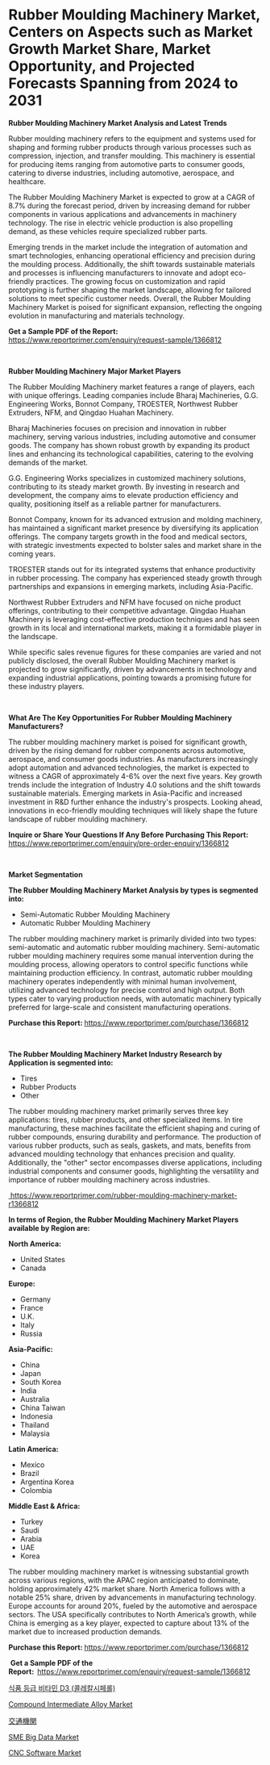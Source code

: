 <p><h1>Rubber Moulding Machinery Market, Centers on Aspects such as Market Growth Market Share, Market Opportunity, and Projected Forecasts Spanning from 2024 to 2031</h1></p><p><strong>Rubber Moulding Machinery Market Analysis and Latest Trends</strong></p>
<p><p>Rubber moulding machinery refers to the equipment and systems used for shaping and forming rubber products through various processes such as compression, injection, and transfer moulding. This machinery is essential for producing items ranging from automotive parts to consumer goods, catering to diverse industries, including automotive, aerospace, and healthcare. </p><p>The Rubber Moulding Machinery Market is expected to grow at a CAGR of 8.7% during the forecast period, driven by increasing demand for rubber components in various applications and advancements in machinery technology. The rise in electric vehicle production is also propelling demand, as these vehicles require specialized rubber parts. </p><p>Emerging trends in the market include the integration of automation and smart technologies, enhancing operational efficiency and precision during the moulding process. Additionally, the shift towards sustainable materials and processes is influencing manufacturers to innovate and adopt eco-friendly practices. The growing focus on customization and rapid prototyping is further shaping the market landscape, allowing for tailored solutions to meet specific customer needs. Overall, the Rubber Moulding Machinery Market is poised for significant expansion, reflecting the ongoing evolution in manufacturing and materials technology.</p></p>
<p><strong>Get a Sample PDF of the Report:&nbsp;</strong> <a href="https://www.reportprimer.com/enquiry/request-sample/1366812">https://www.reportprimer.com/enquiry/request-sample/1366812</a></p>
<p>&nbsp;</p>
<p><strong>Rubber Moulding Machinery Major Market Players</strong></p>
<p><p>The Rubber Moulding Machinery market features a range of players, each with unique offerings. Leading companies include Bharaj Machineries, G.G. Engineering Works, Bonnot Company, TROESTER, Northwest Rubber Extruders, NFM, and Qingdao Huahan Machinery. </p><p>Bharaj Machineries focuses on precision and innovation in rubber machinery, serving various industries, including automotive and consumer goods. The company has shown robust growth by expanding its product lines and enhancing its technological capabilities, catering to the evolving demands of the market. </p><p>G.G. Engineering Works specializes in customized machinery solutions, contributing to its steady market growth. By investing in research and development, the company aims to elevate production efficiency and quality, positioning itself as a reliable partner for manufacturers.</p><p>Bonnot Company, known for its advanced extrusion and molding machinery, has maintained a significant market presence by diversifying its application offerings. The company targets growth in the food and medical sectors, with strategic investments expected to bolster sales and market share in the coming years.</p><p>TROESTER stands out for its integrated systems that enhance productivity in rubber processing. The company has experienced steady growth through partnerships and expansions in emerging markets, including Asia-Pacific.</p><p>Northwest Rubber Extruders and NFM have focused on niche product offerings, contributing to their competitive advantage. Qingdao Huahan Machinery is leveraging cost-effective production techniques and has seen growth in its local and international markets, making it a formidable player in the landscape.</p><p>While specific sales revenue figures for these companies are varied and not publicly disclosed, the overall Rubber Moulding Machinery market is projected to grow significantly, driven by advancements in technology and expanding industrial applications, pointing towards a promising future for these industry players.</p></p>
<p>&nbsp;</p>
<p><strong>What Are The Key Opportunities For Rubber Moulding Machinery Manufacturers?</strong></p>
<p><p>The rubber moulding machinery market is poised for significant growth, driven by the rising demand for rubber components across automotive, aerospace, and consumer goods industries. As manufacturers increasingly adopt automation and advanced technologies, the market is expected to witness a CAGR of approximately 4-6% over the next five years. Key growth trends include the integration of Industry 4.0 solutions and the shift towards sustainable materials. Emerging markets in Asia-Pacific and increased investment in R&D further enhance the industry's prospects. Looking ahead, innovations in eco-friendly moulding techniques will likely shape the future landscape of rubber moulding machinery.</p></p>
<p><strong>Inquire or Share Your Questions If Any Before Purchasing This Report:</strong> <a href="https://www.reportprimer.com/enquiry/pre-order-enquiry/1366812">https://www.reportprimer.com/enquiry/pre-order-enquiry/1366812</a></p>
<p>&nbsp;</p>
<p><strong>Market Segmentation</strong></p>
<p><strong>The Rubber Moulding Machinery Market Analysis by types is segmented into:</strong></p>
<p><ul><li>Semi-Automatic Rubber Moulding Machinery</li><li>Automatic Rubber Moulding Machinery</li></ul></p>
<p><p>The rubber moulding machinery market is primarily divided into two types: semi-automatic and automatic rubber moulding machinery. Semi-automatic rubber moulding machinery requires some manual intervention during the moulding process, allowing operators to control specific functions while maintaining production efficiency. In contrast, automatic rubber moulding machinery operates independently with minimal human involvement, utilizing advanced technology for precise control and high output. Both types cater to varying production needs, with automatic machinery typically preferred for large-scale and consistent manufacturing operations.</p></p>
<p><strong>Purchase this Report:&nbsp;</strong><a href="https://www.reportprimer.com/purchase/1366812">https://www.reportprimer.com/purchase/1366812</a></p>
<p>&nbsp;</p>
<p><strong>The Rubber Moulding Machinery Market Industry Research by Application is segmented into:</strong></p>
<p><ul><li>Tires</li><li>Rubber Products</li><li>Other</li></ul></p>
<p><p>The rubber moulding machinery market primarily serves three key applications: tires, rubber products, and other specialized items. In tire manufacturing, these machines facilitate the efficient shaping and curing of rubber compounds, ensuring durability and performance. The production of various rubber products, such as seals, gaskets, and mats, benefits from advanced moulding technology that enhances precision and quality. Additionally, the "other" sector encompasses diverse applications, including industrial components and consumer goods, highlighting the versatility and importance of rubber moulding machinery across industries.</p></p>
<p><a href="https://www.reportprimer.com/rubber-moulding-machinery-market-r1366812">&nbsp;https://www.reportprimer.com/rubber-moulding-machinery-market-r1366812</a></p>
<p><strong>In terms of Region, the Rubber Moulding Machinery Market Players available by Region are:</strong></p>
<p>
    <p> <strong> North America: </strong>
        <ul>
            <li>United States</li>
            <li>Canada</li>
        </ul>
        </p> 
    <p> <strong> Europe: </strong>
        <ul>
            <li>Germany</li>
            <li>France</li>
            <li>U.K.</li>
            <li>Italy</li>
            <li>Russia</li>
        </ul>
        </p> 
    <p> <strong> Asia-Pacific: </strong>
        <ul>
            <li>China</li>
            <li>Japan</li>
            <li>South Korea</li>
            <li>India</li>
            <li>Australia</li>
            <li>China Taiwan</li>
            <li>Indonesia</li>
            <li>Thailand</li>
            <li>Malaysia</li>
        </ul>
        </p> 
    <p> <strong> Latin America: </strong>
        <ul>
            <li>Mexico</li>
            <li>Brazil</li>
            <li>Argentina Korea</li>
            <li>Colombia</li>
        </ul>
        </p> 
    <p> <strong> Middle East & Africa: </strong>
        <ul>
            <li>Turkey</li>
            <li>Saudi</li>
            <li>Arabia</li>
            <li>UAE</li>
            <li>Korea</li>
        </ul>
    </p>
    </p>
<p><p>The rubber moulding machinery market is witnessing substantial growth across various regions, with the APAC region anticipated to dominate, holding approximately 42% market share. North America follows with a notable 25% share, driven by advancements in manufacturing technology. Europe accounts for around 20%, fueled by the automotive and aerospace sectors. The USA specifically contributes to North America’s growth, while China is emerging as a key player, expected to capture about 13% of the market due to increased production demands.</p></p>
<p><strong>Purchase this Report: </strong><a href="https://www.reportprimer.com/purchase/1366812">https://www.reportprimer.com/purchase/1366812</a></p>
<p>&nbsp;<strong>Get a Sample PDF of the Report:&nbsp;&nbsp;</strong><a href="https://www.reportprimer.com/enquiry/request-sample/1366812">https://www.reportprimer.com/enquiry/request-sample/1366812</a></p>
<p><strong></strong></p>
<p><p><a href="https://medium.com/@laurahalfhide/%EC%8B%9D%ED%92%88-%EB%93%B1%EA%B8%89-%EB%B9%84%ED%83%80%EB%AF%BC-d3-%EC%BD%9C%EB%A0%88%EC%B9%BC%EC%8B%9C%ED%8E%98%EB%A1%A4-%EC%8B%9C%EC%9E%A5-%EB%B0%9C%EC%A0%84-%EA%B8%80%EB%A1%9C%EB%B2%8C-%ED%8A%B8%EB%A0%8C%EB%93%9C-%EB%B0%8F-%EC%A7%80%EC%97%AD-%EB%8F%99%ED%96%A5-2024-2031-79da3d11d942?postPublishedType=repub">식품 등급 비타민 D3 (콜레칼시페롤)</a></p><p><a href="https://issuu.com/reportprime-2/docs/compound-intermediate-alloy-market-_119d0be5bc1c33">Compound Intermediate Alloy Market</a></p><p><a href="https://medium.com/@noeldedja20222022/%E6%9C%AA%E6%9D%A5%E3%82%92%E5%88%87%E3%82%8A%E9%96%8B%E3%81%8F-%E3%82%B0%E3%83%AD%E3%83%BC%E3%83%90%E3%83%AB%E4%BA%A4%E9%80%9A%E5%B8%82%E5%A0%B4%E3%81%AE%E5%8C%85%E6%8B%AC%E7%9A%84%E5%88%86%E6%9E%90-2024%E5%B9%B4-2031%E5%B9%B4-42a04214dbb1">交通機関</a></p><p><a href="https://www.linkedin.com/pulse/g-opportunities-challenges-global-sme-big-data-market-2024--uahyf?trackingId=jkEFIJz8QUy5ylUY8vbHzw%3D%3D">SME Big Data Market</a></p><p><a href="https://www.linkedin.com/pulse/cnc-software-market-research-report-forecast-growth-prospects-l59zf?trackingId=dC5varq3SBawQI6hORR80w%3D%3D">CNC Software Market</a></p></p>